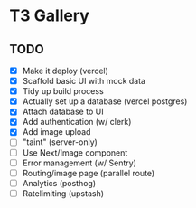 # T3 Gallery

## TODO

 - [x] Make it deploy (vercel)
 - [x] Scaffold basic UI with mock data
 - [x] Tidy up build process
 - [x] Actually set up a database (vercel postgres)
 - [x] Attach database to UI
 - [x] Add authentication (w/ clerk)
 - [x] Add image upload
 - [ ] "taint" (server-only)
 - [ ] Use Next/Image component
 - [ ] Error management (w/ Sentry)
 - [ ] Routing/image page (parallel route)
 - [ ] Analytics (posthog)
 - [ ] Ratelimiting (upstash)